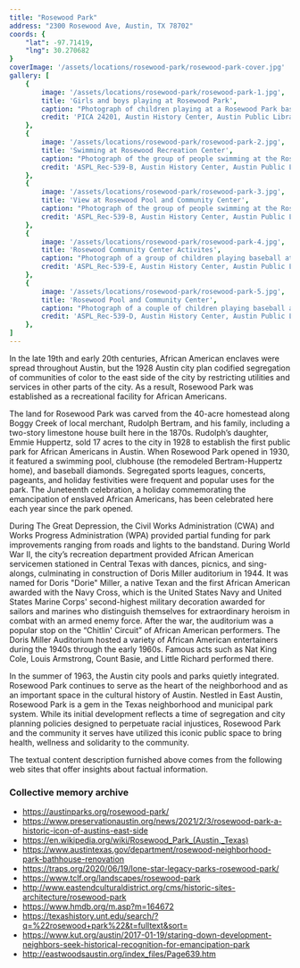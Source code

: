 ```yaml
---
title: "Rosewood Park"
address: "2300 Rosewood Ave, Austin, TX 78702"
coords: {
    "lat": -97.71419,
    "lng": 30.270682
}
coverImage: '/assets/locations/rosewood-park/rosewood-park-cover.jpg'
gallery: [
    {
        image: '/assets/locations/rosewood-park/rosewood-park-1.jpg',
        title: 'Girls and boys playing at Rosewood Park',
        caption: "Photograph of children playing at a Rosewood Park baseball field. The boys form one circle by holding hands with each around the pitching mound and a second circle by holding hands around home plate (on the left) other while the girls form a third circle by holding hands with each other around the path from home plate to first base. Parents of both sexes observe and instruct. A bicycle is visible on the lower left. The view of the field is from the first base bleachers, looking toward left field. A car and a few homes are visible beyond left field.",
        credit: 'PICA 24201, Austin History Center, Austin Public Library.'
    },
    {
        image: '/assets/locations/rosewood-park/rosewood-park-2.jpg',
        title: 'Swimming at Rosewood Recreation Center',
        caption: "Photograph of the group of people swimming at the Rosewood swimming pool and community center in 1959.",
        credit: 'ASPL_Rec-539-B, Austin History Center, Austin Public Library.'
    },
    {
        image: '/assets/locations/rosewood-park/rosewood-park-3.jpg',
        title: 'View at Rosewood Pool and Community Center',
        caption: "Photograph of the group of people swimming at the Rosewood swimming pool and community center in 1959.",
        credit: 'ASPL_Rec-539-B, Austin History Center, Austin Public Library.'
    },
    {
        image: '/assets/locations/rosewood-park/rosewood-park-4.jpg',
        title: 'Rosewood Community Center Activites',
        caption: "Photograph of a group of children playing baseball at Rosewood Park in the Summer of 1959.",
        credit: 'ASPL_Rec-539-E, Austin History Center, Austin Public Library.'
    },
    {
        image: '/assets/locations/rosewood-park/rosewood-park-5.jpg',
        title: 'Rosewood Pool and Community Center',
        caption: "Photograph of a couple of children playing baseball at the Rosewood Community Center during the Summer of 1959.",
        credit: 'ASPL_Rec-539-D, Austin History Center, Austin Public Library.'
    },
]
---
```

In the late 19th and early 20th centuries, African American enclaves were spread throughout Austin, but the 1928 Austin city plan codified segregation of communities of color to the east side of the city by restricting utilities and services in other parts of the city. As a result, Rosewood Park was established as a recreational facility for African Americans.

The land for Rosewood Park was carved from the 40-acre homestead along Boggy Creek of local merchant, Rudolph Bertram, and his family, including a two-story limestone house built here in the 1870s. Rudolph’s daughter, Emmie Huppertz, sold 17 acres to the city in 1928 to establish the first public park for African Americans in Austin. When Rosewood Park opened in 1930, it featured a swimming pool, clubhouse (the remodeled Bertram-Huppertz home), and baseball diamonds. Segregated sports leagues, concerts, pageants, and holiday festivities were frequent and popular uses for the park. The Juneteenth celebration, a holiday commemorating the emancipation of enslaved African Americans, has been celebrated here each year since the park opened.

During The Great Depression, the Civil Works Administration (CWA) and Works Progress Administration (WPA) provided partial funding for park improvements ranging from roads and lights to the bandstand. During World War II, the city’s recreation department provided African American servicemen stationed in Central Texas with dances, picnics, and sing-alongs, culminating in construction of Doris Miller auditorium in 1944. It was named for Doris "Dorie" Miller, a native Texan and the first African American awarded with the Navy Cross, which is the United States Navy and United States Marine Corps' second-highest military decoration awarded for sailors and marines who distinguish themselves for extraordinary heroism in combat with an armed enemy force. After the war, the auditorium was a popular stop on the “Chitlin' Circuit” of African American performers. The Doris Miller Auditorium hosted a variety of African American entertainers during the 1940s through the early 1960s. Famous acts such as Nat King Cole, Louis Armstrong, Count Basie, and Little Richard performed there.

In the summer of 1963, the Austin city pools and parks quietly integrated. Rosewood Park continues to serve as the heart of the neighborhood and as an important space in the cultural history of Austin. Nestled in East Austin, Rosewood Park is a gem in the Texas neighborhood and municipal park system. While its initial development reflects a time of segregation and city planning policies designed to perpetuate racial injustices, Rosewood Park and the community it serves have utilized this iconic public space to bring health, wellness and solidarity to the community.

The textual content description furnished above comes from the following web sites that offer insights about factual information.

### Collective memory archive

* <a href="https://austinparks.org/rosewood-park/" target="_blank">https://austinparks.org/rosewood-park/</a>
* <a href="https://www.preservationaustin.org/news/2021/2/3/rosewood-park-a-historic-icon-of-austins-east-side" target="_blank">https://www.preservationaustin.org/news/2021/2/3/rosewood-park-a-historic-icon-of-austins-east-side</a>
* <a href="https://en.wikipedia.org/wiki/Rosewood_Park_(Austin,_Texas)" target="_blank">https://en.wikipedia.org/wiki/Rosewood_Park_(Austin,_Texas)</a>
* <a href="https://www.austintexas.gov/department/rosewood-neighborhood-park-bathhouse-renovation" target="_blank">https://www.austintexas.gov/department/rosewood-neighborhood-park-bathhouse-renovation</a>
* <a href="https://traps.org/2020/06/19/lone-star-legacy-parks-rosewood-park/" target="_blank">https://traps.org/2020/06/19/lone-star-legacy-parks-rosewood-park/</a>
* <a href="https://www.tclf.org/landscapes/rosewood-park" target="_blank">https://www.tclf.org/landscapes/rosewood-park</a>
* <a href="http://www.eastendculturaldistrict.org/cms/historic-sites-architecture/rosewood-park" target="_blank">http://www.eastendculturaldistrict.org/cms/historic-sites-architecture/rosewood-park</a>
* <a href="https://www.hmdb.org/m.asp?m=164672" target="_blank">https://www.hmdb.org/m.asp?m=164672</a>
* <a href="https://texashistory.unt.edu/search/?q=%22rosewood+park%22&t=fulltext&sort=" target="_blank">https://texashistory.unt.edu/search/?q=%22rosewood+park%22&t=fulltext&sort=</a>
* <a href="https://www.kut.org/austin/2017-01-19/staring-down-development-neighbors-seek-historical-recognition-for-emancipation-park" target="_blank">https://www.kut.org/austin/2017-01-19/staring-down-development-neighbors-seek-historical-recognition-for-emancipation-park</a>
* <a href="http://eastwoodsaustin.org/index_files/Page639.htm" target="_blank">http://eastwoodsaustin.org/index_files/Page639.htm</a>
